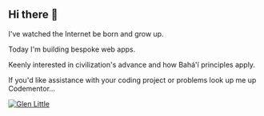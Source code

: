 ## Hi there 👋

I've watched the Internet be born and grow up. 

Today I'm building bespoke web apps. 

Keenly interested in civilization's advance and how Bahá'í principles apply.

If you'd like assistance with your coding project or problems look up me up Codementor...

[![Glen Little](https://www.codementor.io/m-badges/glenlittle/im-a-cm-b.svg)](https://www.codementor.io/@glenlittle?refer=badge)

<!--
**glittle/glittle** is a ✨ _special_ ✨ repository because its `README.md` (this file) appears on your GitHub profile.

Here are some ideas to get you started:

- 🔭 I’m currently working on ...
- 🌱 I’m currently learning ...
- 👯 I’m looking to collaborate on ...
- 🤔 I’m looking for help with ...
- 💬 Ask me about ...
- 📫 How to reach me: ...
- 😄 Pronouns: ...
- ⚡ Fun fact: ...
-->
